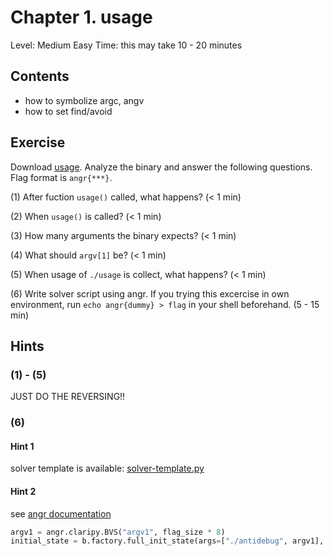 Chapter 1. usage
====

Level: Medium Easy
Time: this may take 10 - 20 minutes

Contents
----
* how to symbolize argc, angv
* how to set find/avoid

Exercise
----
Download [usage](./usage). 
Analyze the binary and answer the following questions.
Flag format is `angr{***}`.

(1) After fuction `usage()` called, what happens? (< 1 min)

(2) When `usage()` is called? (< 1 min)

(3) How many arguments the binary expects? (< 1 min)

(4) What should `argv[1]` be? (< 1 min)

(5) When usage of `./usage` is collect, what happens? (< 1 min)

(6) Write solver script using angr. If you trying this excercise in own environment, run `echo angr{dummy} > flag` in your shell beforehand. (5 - 15 min)

Hints
----
### (1) - (5)
JUST DO THE REVERSING!!

### (6)
#### Hint 1
solver template is available: [solver-template.py](solver-template.py)

#### Hint 2
see [angr documentation](https://github.com/angr/angr-doc/blob/master/CHEATSHEET.md#constraint-solver-claripy)

```python
argv1 = angr.claripy.BVS("argv1", flag_size * 8)
initial_state = b.factory.full_init_state(args=["./antidebug", argv1], add_options=simuvex.o.unicorn, remove_options={simuvex.o.LAZY_SOLVES})
```